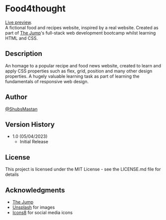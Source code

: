 # Food4thought

[Live preview](https://shubsmastan.github.io/food4thought).<br />
A fictional food and recipes website, inspired by a real website. Created as part of [The Jump](https://www.thejump.tech)'s full-stack web development bootcamp whilst learning HTML and CSS.

## Description

An homage to a popular recipe and food news website, created to learn and apply CSS properties such as flex, grid, position and many other design properties. A hugely valuable learning task as part of learning the fundamentals of responsive web design.

## Author

[@ShubsMastan](https://github.com/shubsmastan)

## Version History

- 1.0 (05/04/2023)
  - Initial Release

## License

This project is licensed under the MIT License - see the LICENSE.md file for details

## Acknowledgments

- [The Jump](https://www.thejump.tech)
- [Unsplash](https://unsplash.com) for images
- [Icons8](https://icons8.com) for social media icons
